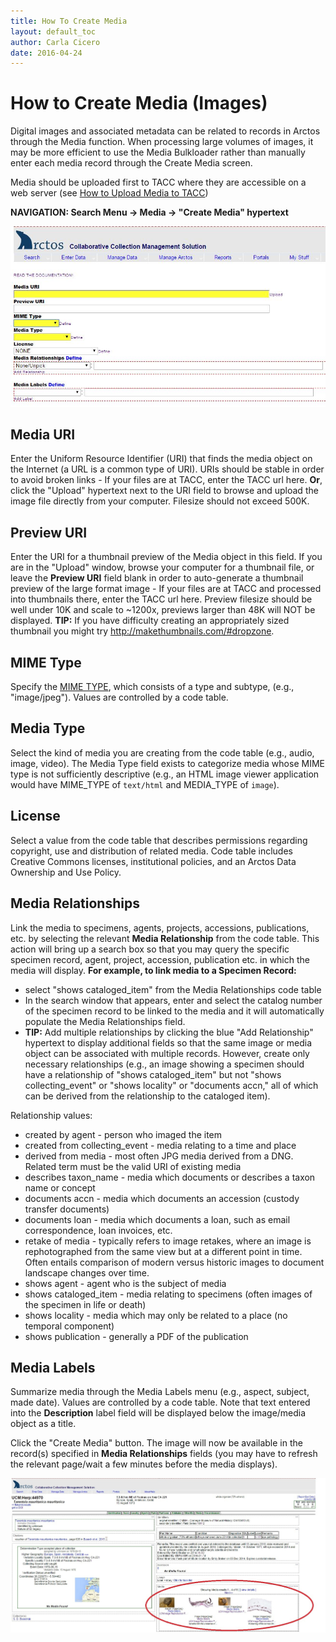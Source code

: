 ```yaml
---
title: How To Create Media
layout: default_toc
author: Carla Cicero
date: 2016-04-24
---
```


# How to Create Media (Images)

Digital images and associated metadata can be related to records in Arctos through the Media function. When processing large volumes of images, it may be more efficient to use the Media Bulkloader rather than manually enter each media record through the Create Media screen.

Media should be uploaded first to TACC where they are accessible on a web server (see [How to Upload Media to TACC](https://github.com/ArctosDB/documentation-wiki/wiki/How-to-Upload-Media-to-TACC))

**NAVIGATION: Search Menu → Media → "Create Media" hypertext**

![](../tutorial_images/create_media.JPG)

## Media URI

Enter the Uniform Resource Identifier (URI) that finds the media object on the Internet (a URL is a common type of URI). URIs should be stable in order to avoid broken links - If your files are at TACC, enter the TACC url here. **Or**, click the "Upload" hypertext next to the URI field to browse and upload the image file directly from your computer. Filesize should not exceed 500K.

## Preview URI

Enter the URI for a thumbnail preview of the Media object in this field. If you are in the "Upload" window, browse your computer for a thumbnail file, or leave the **Preview URI** field blank in order to auto-generate a thumbnail preview of the large format image - If your files are at TACC and processed into thumbnails there, enter the TACC url here. Preview filesize should be well under 10K and scale to ~1200x, previews larger than 48K will NOT be displayed.
**TIP:** If you have difficulty creating an appropriately sized thumbnail you might try http://makethumbnails.com/#dropzone.

## MIME Type

Specify the [MIME TYPE](https://en.wikipedia.org/wiki/Media_type), which consists of a type and subtype, (e.g., "image/jpeg"). Values are controlled by a code table.

## Media Type

Select the kind of media you are creating from the code table (e.g., audio, image, video). The Media Type field exists to categorize media whose MIME type is not sufficiently descriptive (e.g., an HTML image viewer application would have MIME_TYPE of `text/html` and MEDIA_TYPE of `image`).

## License

Select a value from the code table that describes permissions regarding copyright, use and distribution of related media. Code table includes Creative Commons licenses, institutional policies, and an Arctos Data Ownership and Use Policy.

## Media Relationships

Link the media to specimens, agents, projects, accessions, publications, etc. by selecting the relevant **Media Relationship** from the code table. This action will bring up a search box so that you may query the specific specimen record, agent, project, accession, publication etc. in which the media will display. **For example, to link media to a Specimen Record:**

* select "shows cataloged_item" from the Media Relationships code table
* In the search window that appears, enter and select the catalog number of the specimen record to be linked to the media and it will automatically populate the Media Relationships field.
* **TIP:** Add multiple relationships by clicking the blue "Add Relationship" hypertext to display additional fields so that the same image or media object can be associated with multiple records. However, create only necessary relationships (e.g., an image showing a specimen should have a relationship of "shows cataloged_item" but not "shows collecting_event" or "shows locality" or "documents accn," all of which can be derived from the relationship to the cataloged item).

Relationship values:

* created by agent - person who imaged the item
* created from collecting_event - media relating to a time and place
* derived from media - most often JPG media derived from a DNG. Related term must be the valid URI of existing media
* describes taxon_name - media which documents or describes a taxon name or concept
* documents accn - media which documents an accession (custody transfer documents)
* documents loan - media which documents a loan, such as email correspondence, loan invoices, etc.
* retake of media - typically refers to image retakes, where an image is rephotographed from the same view but at a different point in time. Often entails comparison of modern versus historic images to document landscape changes over time.
* shows agent - agent who is the subject of media
* shows cataloged_item - media relating to specimens (often images of the specimen in life or death)
* shows locality - media which may only be related to a place (no temporal component)
* shows publication - generally a PDF of the publication

## Media Labels

Summarize media through the Media Labels menu (e.g., aspect, subject, made date). Values are controlled by a code table. Note that text entered into the **Description** label field will be displayed below the image/media object as a title.

Click the "Create Media" button. The image will now be available in the record(s) specified in **Media Relationships** fields (you may have to refresh the relevant page/wait a few minutes before the media displays).

![](../tutorial_images/media_examples.JPG)
